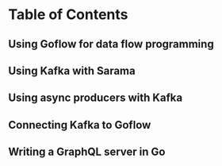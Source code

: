 # Table of Contents

## Using Goflow for data flow programming

## Using Kafka with Sarama

## Using async producers with Kafka

## Connecting Kafka to Goflow

## Writing a GraphQL server in Go

